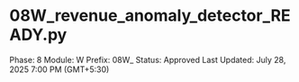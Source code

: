 # 08W_revenue_anomaly_detector_READY.py

Phase: 8
Module: W
Prefix: 08W_
Status: Approved
Last Updated: July 28, 2025 7:00 PM (GMT+5:30)
